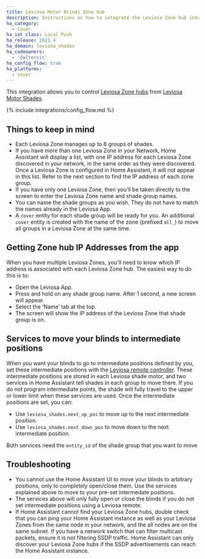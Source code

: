 ```yaml
---
title: Leviosa Motor Blinds Zone hub
description: Instructions on how to integrate the Leviosa Zone hub into Home Assistant.
ha_category:
  - Cover
ha_iot_class: Local Push
ha_release: 2021.4
ha_domain: leviosa_shades
ha_codeowners:
  - '@altersis'
ha_config_flow: true
ha_platforms:
  - cover
---
```


This integration allows you to control [Leviosa Zone hubs](https://leviosashades.com/products/leviosa-zone) from [Leviosa Motor Shades](https://leviosashades.com/).

{% include integrations/config_flow.md %}

## Things to keep in mind

- Each Leviosa Zone manages up to 6 groups of shades.
- If you have more than one Leviosa Zone in your Network, Home Assistant will display a list, with one IP address for each Leviosa Zone discovered in your network, in the same order as they were discovered. Once a Leviosa Zone is configured in Home Assistant, it will not appear in this list. Refer to the next section to find the IP address of each zone group.
- If you have only one Leviosa Zone, then you'll be taken directly to the screen to enter the Leviosa Zone name and shade group names.
- You can name the shade groups as you wish. They do not have to match the names already in the Leviosa App.
- A `cover` entity for each shade group will be ready for you. An additional `cover` entity is created with the name of the zone (prefixed `all_`) to move all groups in a Leviosa Zone at the same time.

## Getting Zone hub IP Addresses from the app

When you have multiple Leviosa Zones, you'll need to know which IP address is associated with each Leviosa Zone hub. The easiest way to do this is to:

- Open the Leviosa App.
- Press and hold on any shade group name. After 1 second, a new screen will appear.
- Select the ‘Name’ tab at the top.
- The screen will show the IP address of the Leviosa Zone that shade group is on.

## Services to move your blinds to intermediate positions

When you want your blinds to go to intermediate positions defined by you, set these intermediate positions with the [Leviosa remote controller](https://cdn.shopify.com/s/files/1/1346/0347/files/Leviosa_Shades_Programming_instructions.pdf?). These intermediate positions are stored in each Leviosa shade motor, and two services in Home Assistant tell shades in each group to move there. If you do not program intermediate points, the shade will fully travel to the upper or lower limit when these services are used. Once the intermediate positions are set, you can:

- Use `leviosa_shades.next_up_pos` to move up to the next intermediate position.
- Use `leviosa_shades.next_down_pos` to move down to the next intermediate position.

Both services need the `entity_id` of the shade group that you want to move

## Troubleshooting

- You cannot use the Home Assistant UI to move your blinds to arbitrary positions, only to completely open/close them. Use the services explained above to move to your pre-set intermedate positions.
- The services above will only fully open or close the blinds if you do not set intermediate positions using a Leviosa remote.
- If Home Assistant cannot find your Leviosa Zone hubs, double check that you can ping your Home Assistant instance as well as your Leviosa Zones from the same node in your network, and the all nodes are on the same subnet. If you have a network switch that can filter multicast packets, ensure it is not filtering SSDP traffic. Home Assistant can only discover your Leviosa Zone hubs if the SSDP advertisements can reach the Home Assistant instance.
